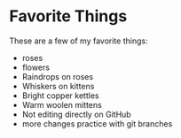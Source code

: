 # Favorite Things

These are a few of my favorite things:
- roses
- flowers
- Raindrops on roses
- Whiskers on kittens
- Bright copper kettles
- Warm woolen mittens
- Not editing directly on GitHub
- more changes
practice with git branches
